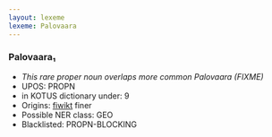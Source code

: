 ```yaml
---
layout: lexeme
lexeme: Palovaara
---
```


###  Palovaara₁

* _This rare proper noun overlaps more common *Palovaara* (FIXME)_
* UPOS:  PROPN
* in KOTUS dictionary under:  9
* Origins: [fiwikt](https://fi.wiktionary.org/wiki/Palovaara) finer 
* Possible NER class:  GEO
* Blacklisted:  PROPN-BLOCKING

